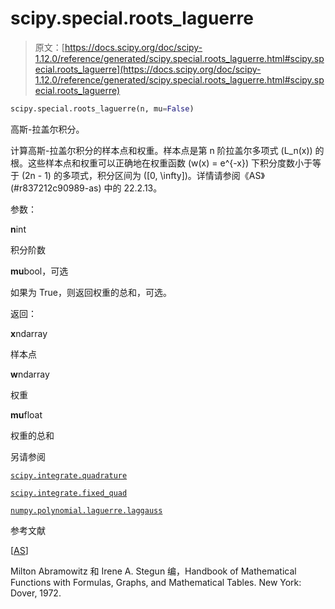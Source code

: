 # scipy.special.roots_laguerre

> 原文：[https://docs.scipy.org/doc/scipy-1.12.0/reference/generated/scipy.special.roots_laguerre.html#scipy.special.roots_laguerre](https://docs.scipy.org/doc/scipy-1.12.0/reference/generated/scipy.special.roots_laguerre.html#scipy.special.roots_laguerre)

```py
scipy.special.roots_laguerre(n, mu=False)
```

高斯-拉盖尔积分。

计算高斯-拉盖尔积分的样本点和权重。样本点是第 n 阶拉盖尔多项式 \(L_n(x)\) 的根。这些样本点和权重可以正确地在权重函数 \(w(x) = e^{-x}\) 下积分度数小于等于 \(2n - 1\) 的多项式，积分区间为 \([0, \infty]\)。详情请参阅《AS》(#r837212c90989-as) 中的 22.2.13。

参数：

**n**int

积分阶数

**mu**bool，可选

如果为 True，则返回权重的总和，可选。

返回：

**x**ndarray

样本点

**w**ndarray

权重

**mu**float

权重的总和

另请参阅

[`scipy.integrate.quadrature`](scipy.integrate.quadrature.html#scipy.integrate.quadrature "scipy.integrate.quadrature")

[`scipy.integrate.fixed_quad`](scipy.integrate.fixed_quad.html#scipy.integrate.fixed_quad "scipy.integrate.fixed_quad")

[`numpy.polynomial.laguerre.laggauss`](https://numpy.org/devdocs/reference/generated/numpy.polynomial.laguerre.laggauss.html#numpy.polynomial.laguerre.laggauss "(在 NumPy v2.0.dev0 中)")

参考文献

[[AS](#id1)]

Milton Abramowitz 和 Irene A. Stegun 编，Handbook of Mathematical Functions with Formulas, Graphs, and Mathematical Tables. New York: Dover, 1972.
